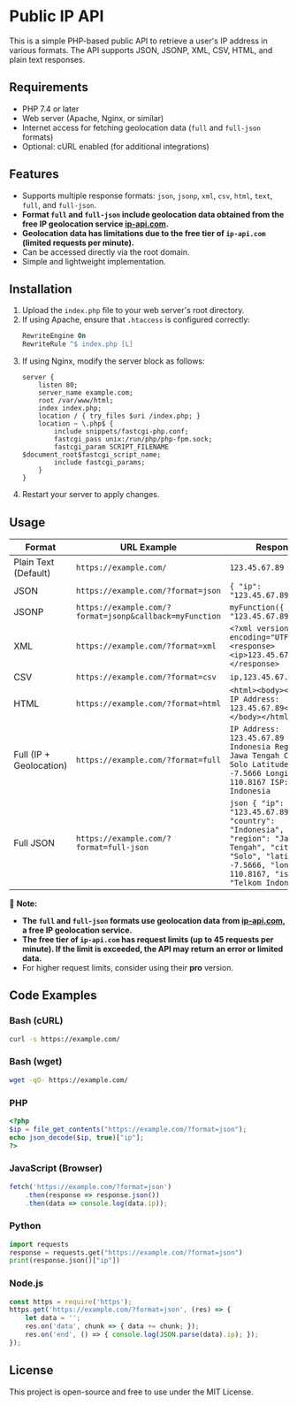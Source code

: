 # Public IP API

This is a simple PHP-based public API to retrieve a user's IP address in various formats. The API supports JSON, JSONP, XML, CSV, HTML, and plain text responses.

## Requirements
- PHP 7.4 or later
- Web server (Apache, Nginx, or similar)
- Internet access for fetching geolocation data (`full` and `full-json` formats)
- Optional: cURL enabled (for additional integrations)

## Features
- Supports multiple response formats: `json`, `jsonp`, `xml`, `csv`, `html`, `text`, `full`, and `full-json`.
- **Format `full` and `full-json` include geolocation data obtained from the free IP geolocation service [ip-api.com](https://ip-api.com/).**
- **Geolocation data has limitations due to the free tier of `ip-api.com` (limited requests per minute).**
- Can be accessed directly via the root domain.
- Simple and lightweight implementation.

## Installation
1. Upload the `index.php` file to your web server's root directory.
2. If using Apache, ensure that `.htaccess` is configured correctly:
   ```apache
   RewriteEngine On
   RewriteRule ^$ index.php [L]
   ```
3. If using Nginx, modify the server block as follows:
   ```nginx
   server {
       listen 80;
       server_name example.com;
       root /var/www/html;
       index index.php;
       location / { try_files $uri /index.php; }
       location ~ \.php$ {
           include snippets/fastcgi-php.conf;
           fastcgi_pass unix:/run/php/php-fpm.sock;
           fastcgi_param SCRIPT_FILENAME $document_root$fastcgi_script_name;
           include fastcgi_params;
       }
   }
   ```
4. Restart your server to apply changes.

## Usage
| Format  | URL Example | Response |
|---------|------------|----------|
| Plain Text (Default) | `https://example.com/` | `123.45.67.89` |
| JSON | `https://example.com/?format=json` | `{ "ip": "123.45.67.89" }` |
| JSONP | `https://example.com/?format=jsonp&callback=myFunction` | `myFunction({ "ip": "123.45.67.89" });` |
| XML | `https://example.com/?format=xml` | `<?xml version="1.0" encoding="UTF-8"?><response><ip>123.45.67.89</ip></response>` |
| CSV | `https://example.com/?format=csv` | `ip,123.45.67.89` |
| HTML | `https://example.com/?format=html` | `<html><body><p>Your IP Address: 123.45.67.89</p></body></html>` |
| Full (IP + Geolocation) | `https://example.com/?format=full` | ``` IP Address: 123.45.67.89 Country: Indonesia Region: Jawa Tengah City: Solo Latitude: -7.5666 Longitude: 110.8167 ISP: Telkom Indonesia ``` |
| Full JSON | `https://example.com/?format=full-json` | ```json { "ip": "123.45.67.89", "country": "Indonesia", "region": "Jawa Tengah", "city": "Solo", "latitude": -7.5666, "longitude": 110.8167, "isp": "Telkom Indonesia" } ``` |

🔹 **Note:**  
- **The `full` and `full-json` formats use geolocation data from [ip-api.com](https://ip-api.com/), a free IP geolocation service.**  
- **The free tier of `ip-api.com` has request limits (up to 45 requests per minute). If the limit is exceeded, the API may return an error or limited data.**  
- For higher request limits, consider using their **pro** version.  

## Code Examples

### Bash (cURL)
```sh
curl -s https://example.com/
```

### Bash (wget)
```sh
wget -qO- https://example.com/
```

### PHP
```php
<?php
$ip = file_get_contents("https://example.com/?format=json");
echo json_decode($ip, true)["ip"];
?>
```

### JavaScript (Browser)
```javascript
fetch('https://example.com/?format=json')
    .then(response => response.json())
    .then(data => console.log(data.ip));
```

### Python
```python
import requests
response = requests.get("https://example.com/?format=json")
print(response.json()["ip"])
```

### Node.js
```javascript
const https = require('https');
https.get('https://example.com/?format=json', (res) => {
    let data = '';
    res.on('data', chunk => { data += chunk; });
    res.on('end', () => { console.log(JSON.parse(data).ip); });
});
```

## License
This project is open-source and free to use under the MIT License.
